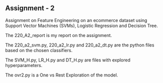 ## Assignment - 2 ##
Assignment on Feature Engineering on an ecommerce dataset using Support Vector Machines (SVMs), Logistic Regression and Decision Tree.

The 220_A2_report is my report on the assignment.

The 220_a2_svm.py, 220_a2_lr.py and 220_a2_dt.py are the python files based on the chosen classifiers.

The SVM_H.py, LR_H.py and DT_H.py are files with explored hyperparameters.

The ovr2.py is a One vs Rest Exploration of the model.
